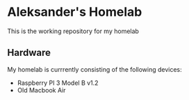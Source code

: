 # Aleksander's Homelab

This is the working repository for my homelab

## Hardware
My homelab is currrently consisting of the following devices:
* Raspberry PI 3 Model B v1.2
* Old Macbook Air
